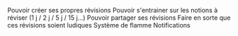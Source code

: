 Pouvoir créer ses propres révisions
Pouvoir s'entrainer sur les notions à réviser (1 j / 2 j / 5 j / 15 j…)
Pouvoir partager ses révisions
Faire en sorte que ces révisions soient ludiques
Système de flamme
Notifications